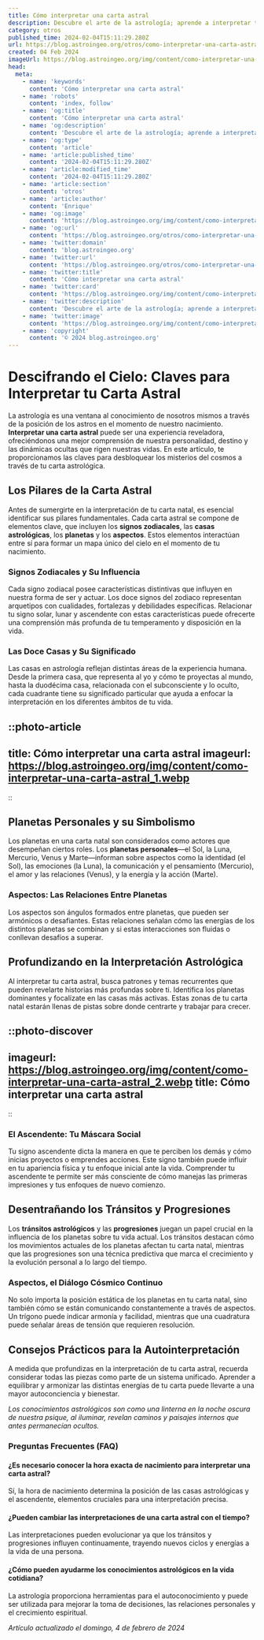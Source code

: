 ```yaml
---
title: Cómo interpretar una carta astral
description: Descubre el arte de la astrología; aprende a interpretar tu carta astral y desentraña los misterios de tu personalidad y destino.
category: otros
published_time: 2024-02-04T15:11:29.280Z
url: https://blog.astroingeo.org/otros/como-interpretar-una-carta-astral
created: 04 Feb 2024
imageUrl: https://blog.astroingeo.org/img/content/como-interpretar-una-carta-astral_1.webp
head:
  meta:
    - name: 'keywords'
      content: 'Cómo interpretar una carta astral'
    - name: 'robots'
      content: 'index, follow'
    - name: 'og:title'
      content: 'Cómo interpretar una carta astral'
    - name: 'og:description'
      content: 'Descubre el arte de la astrología; aprende a interpretar tu carta astral y desentraña los misterios de tu personalidad y destino.'
    - name: 'og:type'
      content: 'article'
    - name: 'article:published_time'
      content: '2024-02-04T15:11:29.280Z'
    - name: 'article:modified_time'
      content: '2024-02-04T15:11:29.280Z'
    - name: 'article:section'
      content: 'otros'
    - name: 'article:author'
      content: 'Enrique'
    - name: 'og:image'
      content: 'https://blog.astroingeo.org/img/content/como-interpretar-una-carta-astral_1.webp'
    - name: 'og:url'
      content: 'https://blog.astroingeo.org/otros/como-interpretar-una-carta-astral'
    - name: 'twitter:domain'
      content: 'blog.astroingeo.org'
    - name: 'twitter:url'
      content: 'https://blog.astroingeo.org/otros/como-interpretar-una-carta-astral'
    - name: 'twitter:title'
      content: 'Cómo interpretar una carta astral'
    - name: 'twitter:card'
      content: 'https://blog.astroingeo.org/img/content/como-interpretar-una-carta-astral_1.webp'
    - name: 'twitter:description'
      content: 'Descubre el arte de la astrología; aprende a interpretar tu carta astral y desentraña los misterios de tu personalidad y destino.'
    - name: 'twitter:image'
      content: 'https://blog.astroingeo.org/img/content/como-interpretar-una-carta-astral_1.webp'
    - name: 'copyright'
      content: '© 2024 blog.astroingeo.org'
---
```

# Descifrando el Cielo: Claves para Interpretar tu Carta Astral

La astrología es una ventana al conocimiento de nosotros mismos a través de la posición de los astros en el momento de nuestro nacimiento. **Interpretar una carta astral** puede ser una experiencia reveladora, ofreciéndonos una mejor comprensión de nuestra personalidad, destino y las dinámicas ocultas que rigen nuestras vidas. En este artículo, te proporcionamos las claves para desbloquear los misterios del cosmos a través de tu carta astrológica.

## Los Pilares de la Carta Astral

Antes de sumergirte en la interpretación de tu carta natal, es esencial identificar sus pilares fundamentales. Cada carta astral se compone de elementos clave, que incluyen los **signos zodiacales**, las **casas astrológicas**, los **planetas** y los **aspectos**. Estos elementos interactúan entre sí para formar un mapa único del cielo en el momento de tu nacimiento.

### Signos Zodiacales y Su Influencia

Cada signo zodiacal posee características distintivas que influyen en nuestra forma de ser y actuar. Los doce signos del zodiaco representan arquetipos con cualidades, fortalezas y debilidades específicas. Relacionar tu signo solar, lunar y ascendente con estas características puede ofrecerte una comprensión más profunda de tu temperamento y disposición en la vida.

### Las Doce Casas y Su Significado

Las casas en astrología reflejan distintas áreas de la experiencia humana. Desde la primera casa, que representa al yo y cómo te proyectas al mundo, hasta la duodécima casa, relacionada con el subconsciente y lo oculto, cada cuadrante tiene su significado particular que ayuda a enfocar la interpretación en los diferentes ámbitos de tu vida.


::photo-article
---
title: Cómo interpretar una carta astral
imageurl: https://blog.astroingeo.org/img/content/como-interpretar-una-carta-astral_1.webp
---
::



## Planetas Personales y su Simbolismo

Los planetas en una carta natal son considerados como actores que desempeñan ciertos roles. Los **planetas personales**—el Sol, la Luna, Mercurio, Venus y Marte—informan sobre aspectos como la identidad (el Sol), las emociones (la Luna), la comunicación y el pensamiento (Mercurio), el amor y las relaciones (Venus), y la energía y la acción (Marte).

### Aspectos: Las Relaciones Entre Planetas

Los aspectos son ángulos formados entre planetas, que pueden ser armónicos o desafiantes. Estas relaciones señalan cómo las energías de los distintos planetas se combinan y si estas interacciones son fluidas o conllevan desafíos a superar.

## Profundizando en la Interpretación Astrológica

Al interpretar tu carta astral, busca patrones y temas recurrentes que pueden revelarte historias más profundas sobre ti. Identifica los planetas dominantes y focalízate en las casas más activas. Estas zonas de tu carta natal estarán llenas de pistas sobre donde centrarte y trabajar para crecer.


::photo-discover
---
imageurl: https://blog.astroingeo.org/img/content/como-interpretar-una-carta-astral_2.webp
title: Cómo interpretar una carta astral
---
::



### El Ascendente: Tu Máscara Social

Tu signo ascendente dicta la manera en que te perciben los demás y cómo inicias proyectos o emprendes acciones. Este signo también puede influir en tu apariencia física y tu enfoque inicial ante la vida. Comprender tu ascendente te permite ser más consciente de cómo manejas las primeras impresiones y tus enfoques de nuevo comienzo.

## Desentrañando los Tránsitos y Progresiones

Los **tránsitos astrológicos** y las **progresiones** juegan un papel crucial en la influencia de los planetas sobre tu vida actual. Los tránsitos destacan cómo los movimientos actuales de los planetas afectan tu carta natal, mientras que las progresiones son una técnica predictiva que marca el crecimiento y la evolución personal a lo largo del tiempo.

### Aspectos, el Diálogo Cósmico Continuo

No solo importa la posición estática de los planetas en tu carta natal, sino también cómo se están comunicando constantemente a través de aspectos. Un trígono puede indicar armonía y facilidad, mientras que una cuadratura puede señalar áreas de tensión que requieren resolución.

## Consejos Prácticos para la Autointerpretación

A medida que profundizas en la interpretación de tu carta astral, recuerda considerar todas las piezas como parte de un sistema unificado. Aprender a equilibrar y armonizar las distintas energías de tu carta puede llevarte a una mayor autoconciencia y bienestar.

*Los conocimientos astrológicos son como una linterna en la noche oscura de nuestra psique, al iluminar, revelan caminos y paisajes internos que antes permanecían ocultos.*

### Preguntas Frecuentes (FAQ)

#### ¿Es necesario conocer la hora exacta de nacimiento para interpretar una carta astral?
Sí, la hora de nacimiento determina la posición de las casas astrológicas y el ascendente, elementos cruciales para una interpretación precisa.

#### ¿Pueden cambiar las interpretaciones de una carta astral con el tiempo?
Las interpretaciones pueden evolucionar ya que los tránsitos y progresiones influyen continuamente, trayendo nuevos ciclos y energías a la vida de una persona.

#### ¿Cómo pueden ayudarme los conocimientos astrológicos en la vida cotidiana?
La astrología proporciona herramientas para el autoconocimiento y puede ser utilizada para mejorar la toma de decisiones, las relaciones personales y el crecimiento espiritual.

_Artículo actualizado el domingo, 4 de febrero de 2024_